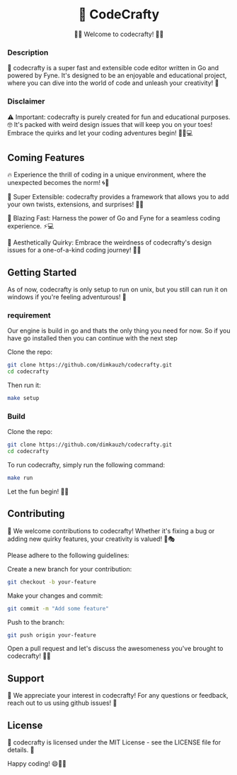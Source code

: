 <h1 align="center">🚀 CodeCrafty</h1>
<p align="center">
🎉📝 Welcome to codecrafty! 🎉📝
</p>


### Description
🚀 codecrafty is a super fast and extensible code editor written in Go and powered by Fyne. It's designed to be an enjoyable and educational project, where you can dive into the world of code and unleash your creativity! 🤩

### Disclaimer
⚠️ Important: codecrafty is purely created for fun and educational purposes. 🤓 It's packed with weird design issues that will keep you on your toes! Embrace the quirks and let your coding adventures begin! 🕵️‍♂️💻

## Coming Features
🔥 Experience the thrill of coding in a unique environment, where the unexpected becomes the norm! 🌀🎢

🧩 Super Extensible: codecrafty provides a framework that allows you to add your own twists, extensions, and surprises! 🧠💡

🚀 Blazing Fast: Harness the power of Go and Fyne for a seamless coding experience. ⚡️💻

🌈 Aesthetically Quirky: Embrace the weirdness of codecrafty's design issues for a one-of-a-kind coding journey! 🎨😄

## Getting Started
As of now, codecrafty is only setup to run on unix, but you still can run it on windows if you're feeling adventurous! 🤠

### requirement
Our engine is build in go and thats the only thing you need for now. So if you have go installed then you can continue with the next step

Clone the repo:
```bash
git clone https://github.com/dimkauzh/codecrafty.git
cd codecrafty
```

Then run it:
```bash
make setup
```
### Build
Clone the repo:
```bash
git clone https://github.com/dimkauzh/codecrafty.git
cd codecrafty
```

To run codecrafty, simply run the following command:
```bash
make run
```

Let the fun begin! 🎉🚀

## Contributing
🙌 We welcome contributions to codecrafty! Whether it's fixing a bug or adding new quirky features, your creativity is valued! 🤝🎭

Please adhere to the following guidelines:

Create a new branch for your contribution:

```bash
git checkout -b your-feature
```

Make your changes and commit:

```bash
git commit -m "Add some feature"
```

Push to the branch:

```bash
git push origin your-feature
```

Open a pull request and let's discuss the awesomeness you've brought to codecrafty! 🚀📩

## Support
🤝 We appreciate your interest in codecrafty! For any questions or feedback, reach out to us using github issues! 💌

## License
📜 codecrafty is licensed under the MIT License - see the LICENSE file for details. 📄

Happy coding! 😄🚀🎉
